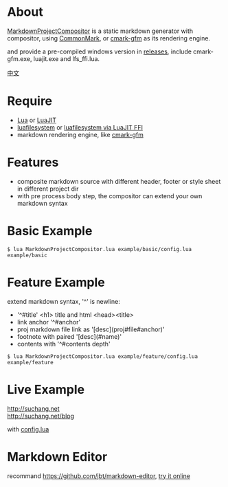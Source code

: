 
# About

[MarkdownProjectCompositor](https://github.com/lalawue/MarkdownProjectCompositor) is a static markdown generator with compositor, using [CommonMark](https://github.com/commonmark/cmark), or [cmark-gfm](https://github.com/github/cmark-gfm) as its rendering engine.

and provide a pre-compiled windows version in [releases](https://github.com/lalawue/MarkdownProjectCompositor/releases), include cmark-gfm.exe, luajit.exe and lfs_ffi.lua.

[中文](http://suchang.net/blog/2019-06.html#p1)

# Require

- [Lua](https://www.lua.org/) or [LuaJIT](http://luajit.org/)
- [luafilesystem](https://github.com/keplerproject/luafilesystem) or [luafilesystem via LuaJIT FFI](https://github.com/sonoro1234/luafilesystem)
- markdown rendering engine, like [cmark-gfm](https://github.com/github/cmark-gfm)

# Features

- composite markdown source with different header, footer or style sheet in different project dir
- with pre process body step, the compositor can extend your own markdown syntax

# Basic Example

```
$ lua MarkdownProjectCompositor.lua example/basic/config.lua example/basic
```

# Feature Example

extend markdown syntax, '^' is newline:

- '^\#title' \<h1> title and html \<head>\<title>
- link anchor '^\#anchor'
- proj markdown file link as '\[desc]\(proj\#file\#anchor)'
- footnote with paired '\[desc]\(\#name)'
- contents with '^\#contents depth'

```
$ lua MarkdownProjectCompositor.lua example/feature/config.lua example/feature
```

# Live Example

<http://suchang.net>  
<http://suchang.net/blog>

with [config.lua](https://github.com/lalawue/homepage/blob/master/misc/config.lua)

# Markdown Editor

recommand <https://github.com/jbt/markdown-editor>, [try it online](jbt.github.io/markdown-editor)

